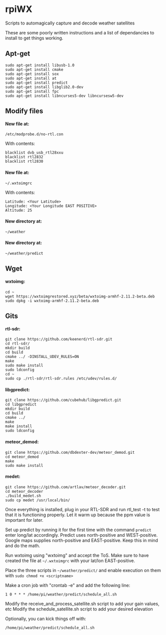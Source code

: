 # rpiWX

Scripts to automagically capture and decode weather satellites

These are some poorly written instructions and a list of dependancies to install to get things working.



## Apt-get

    sudo apt-get install libusb-1.0
    sudo apt-get install cmake
    sudo apt-get install sox
    sudo apt-get install at
    sudo apt-get install predict
    sudo apt-get install libglib2.0-dev
    sudo apt-get install fpc
    sudo apt-get install libncurses5-dev libncursesw5-dev  

## Modify files

#### New file at:
    /etc/modprobe.d/no-rtl.con

With contents:

    blacklist dvb_usb_rtl28xxu
    blacklist rtl2832
    blacklist rtl2830

#### New file at:

    ~/.wxtoimgrc

With contents:

    Latitude: <Your Latitude>
    Longitude: <Your Longitude EAST POSITIVE>
    Altitude: 25

#### New directory at:

    ~/weather

#### New directory at:

    ~/weather/predict

## Wget

#### wxtoimg:

    cd ~
    wget https://wxtoimgrestored.xyz/beta/wxtoimg-armhf-2.11.2-beta.deb
    sudo dpkg -i wxtoimg-armhf-2.11.2-beta.deb

## Gits

#### rtl-sdr:

    git clone https://github.com/keenerd/rtl-sdr.git
    cd rtl-sdr/
    mkdir build
    cd build
    cmake ../ -DINSTALL_UDEV_RULES=ON
    make
    sudo make install
    sudo ldconfig
    cd ~
    sudo cp ./rtl-sdr/rtl-sdr.rules /etc/udev/rules.d/

#### libgpredict:

    git clone https://github.com/cubehub/libgpredict.git
    cd libgpredict
    mkdir build
    cd build
    cmake ../
    make
    make install
    sudo ldconfig


#### meteor_demod:

    git clone https://github.com/dbdexter-dev/meteor_demod.git
    cd meteor_demod
    make
    sudo make install


#### medet:

    git clone https://github.com/artlav/meteor_decoder.git
    cd meteor_decoder
    ./build_medet.sh
    sudo cp medet /usr/local/bin/


Once everything is installed, plug in your RTL-SDR and run rtl_test -t to test that it is functioning properly. Let it warm up because the ppm value is important for later.

Set up predict by running it for the first time with the command `predict` enter long/lat accordingly. Predict uses north-positive and WEST-positive. Google maps supplies north-positive and EAST-positive. Keep this in mind and do the math.

Run wxtoimg using "wxtoimg" and accept the ToS. Make sure to have created the file at `~/.wxtoimgrc` with your lat/lon EAST-positive.

Place the three scripts in `~/weather/predict/` and enable execution on them with `sudo chmod +x <scriptname>`

Make a cron job with "crontab -e" and add the following line:

    1 0 * * * /home/pi/weather/predict/schedule_all.sh

Modify the receive_and_process_satellite.sh script to add your gain values, etc
Modify the schedule_satellite.sh script to add your desired elevation

Optionally, you can kick things off with:

    /home/pi/weather/predict/schedule_all.sh
